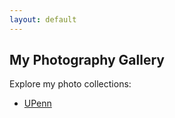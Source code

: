 ```yaml
---
layout: default
---
```


## My Photography Gallery

Explore my photo collections:

- [UPenn](/UPenn.md)
